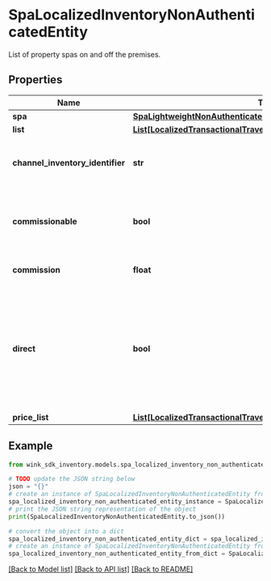 # SpaLocalizedInventoryNonAuthenticatedEntity

List of property spas on and off the premises.

## Properties

Name | Type | Description | Notes
------------ | ------------- | ------------- | -------------
**spa** | [**SpaLightweightNonAuthenticatedEntity**](SpaLightweightNonAuthenticatedEntity.md) |  | [optional] 
**list** | [**List[LocalizedTransactionalTravelInventoryNonAuthenticatedEntity]**](LocalizedTransactionalTravelInventoryNonAuthenticatedEntity.md) |  | [optional] 
**channel_inventory_identifier** | **str** | Channel inventory identifier referencing this record. | [optional] 
**commissionable** | **bool** | Whether this package is commissionable based on the incoming sales channel. | [optional] 
**commission** | **float** | The commission percentage. | [optional] 
**direct** | **bool** | Indicates whether the blocking from sales channel is direct or not. If you are a travel agent doing your own acquiring, this flag has to be true to make a booking. | [default to False]
**price_list** | [**List[LocalizedTransactionalTravelInventoryNonAuthenticatedEntity]**](LocalizedTransactionalTravelInventoryNonAuthenticatedEntity.md) |  | [optional] 

## Example

```python
from wink_sdk_inventory.models.spa_localized_inventory_non_authenticated_entity import SpaLocalizedInventoryNonAuthenticatedEntity

# TODO update the JSON string below
json = "{}"
# create an instance of SpaLocalizedInventoryNonAuthenticatedEntity from a JSON string
spa_localized_inventory_non_authenticated_entity_instance = SpaLocalizedInventoryNonAuthenticatedEntity.from_json(json)
# print the JSON string representation of the object
print(SpaLocalizedInventoryNonAuthenticatedEntity.to_json())

# convert the object into a dict
spa_localized_inventory_non_authenticated_entity_dict = spa_localized_inventory_non_authenticated_entity_instance.to_dict()
# create an instance of SpaLocalizedInventoryNonAuthenticatedEntity from a dict
spa_localized_inventory_non_authenticated_entity_from_dict = SpaLocalizedInventoryNonAuthenticatedEntity.from_dict(spa_localized_inventory_non_authenticated_entity_dict)
```
[[Back to Model list]](../README.md#documentation-for-models) [[Back to API list]](../README.md#documentation-for-api-endpoints) [[Back to README]](../README.md)


